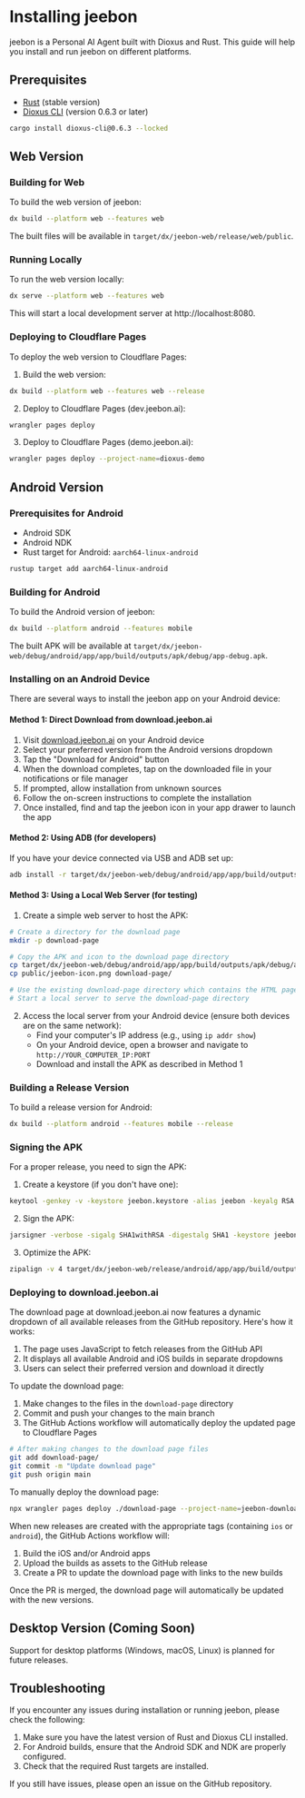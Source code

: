 # Installing jeebon

jeebon is a Personal AI Agent built with Dioxus and Rust. This guide will help you install and run jeebon on different platforms.

## Prerequisites

- [Rust](https://www.rust-lang.org/tools/install) (stable version)
- [Dioxus CLI](https://dioxuslabs.com/learn/0.6.3/CLI/installation) (version 0.6.3 or later)

```bash
cargo install dioxus-cli@0.6.3 --locked
```

## Web Version

### Building for Web

To build the web version of jeebon:

```bash
dx build --platform web --features web
```

The built files will be available in `target/dx/jeebon-web/release/web/public`.

### Running Locally

To run the web version locally:

```bash
dx serve --platform web --features web
```

This will start a local development server at http://localhost:8080.

### Deploying to Cloudflare Pages

To deploy the web version to Cloudflare Pages:

1. Build the web version:
```bash
dx build --platform web --features web --release
```

2. Deploy to Cloudflare Pages (dev.jeebon.ai):
```bash
wrangler pages deploy
```

3. Deploy to Cloudflare Pages (demo.jeebon.ai):
```bash
wrangler pages deploy --project-name=dioxus-demo
```
## Android Version

### Prerequisites for Android

- Android SDK
- Android NDK
- Rust target for Android: `aarch64-linux-android`

```bash
rustup target add aarch64-linux-android
```

### Building for Android

To build the Android version of jeebon:

```bash
dx build --platform android --features mobile
```

The built APK will be available at `target/dx/jeebon-web/debug/android/app/app/build/outputs/apk/debug/app-debug.apk`.

### Installing on an Android Device

There are several ways to install the jeebon app on your Android device:

#### Method 1: Direct Download from download.jeebon.ai

1. Visit [download.jeebon.ai](https://download.jeebon.ai) on your Android device
2. Select your preferred version from the Android versions dropdown
3. Tap the "Download for Android" button
4. When the download completes, tap on the downloaded file in your notifications or file manager
5. If prompted, allow installation from unknown sources
6. Follow the on-screen instructions to complete the installation
7. Once installed, find and tap the jeebon icon in your app drawer to launch the app

#### Method 2: Using ADB (for developers)

If you have your device connected via USB and ADB set up:

```bash
adb install -r target/dx/jeebon-web/debug/android/app/app/build/outputs/apk/debug/app-debug.apk
```

#### Method 3: Using a Local Web Server (for testing)

1. Create a simple web server to host the APK:

```bash
# Create a directory for the download page
mkdir -p download-page

# Copy the APK and icon to the download page directory
cp target/dx/jeebon-web/debug/android/app/app/build/outputs/apk/debug/app-debug.apk download-page/jeebon-app.apk
cp public/jeebon-icon.png download-page/

# Use the existing download-page directory which contains the HTML page and APK
# Start a local server to serve the download-page directory
```

2. Access the local server from your Android device (ensure both devices are on the same network):
   - Find your computer's IP address (e.g., using `ip addr show`)
   - On your Android device, open a browser and navigate to `http://YOUR_COMPUTER_IP:PORT`
   - Download and install the APK as described in Method 1

### Building a Release Version

To build a release version for Android:

```bash
dx build --platform android --features mobile --release
```

### Signing the APK

For a proper release, you need to sign the APK:

1. Create a keystore (if you don't have one):
```bash
keytool -genkey -v -keystore jeebon.keystore -alias jeebon -keyalg RSA -keysize 2048 -validity 10000
```

2. Sign the APK:
```bash
jarsigner -verbose -sigalg SHA1withRSA -digestalg SHA1 -keystore jeebon.keystore target/dx/jeebon-web/release/android/app/app/build/outputs/apk/release/app-release-unsigned.apk jeebon
```

3. Optimize the APK:
```bash
zipalign -v 4 target/dx/jeebon-web/release/android/app/app/build/outputs/apk/release/app-release-unsigned.apk jeebon.apk
```

### Deploying to download.jeebon.ai

The download page at download.jeebon.ai now features a dynamic dropdown of all available releases from the GitHub repository. Here's how it works:

1. The page uses JavaScript to fetch releases from the GitHub API
2. It displays all available Android and iOS builds in separate dropdowns
3. Users can select their preferred version and download it directly

To update the download page:

1. Make changes to the files in the `download-page` directory
2. Commit and push your changes to the main branch
3. The GitHub Actions workflow will automatically deploy the updated page to Cloudflare Pages

```bash
# After making changes to the download page files
git add download-page/
git commit -m "Update download page"
git push origin main
```

To manually deploy the download page:

```bash
npx wrangler pages deploy ./download-page --project-name=jeebon-download
```

When new releases are created with the appropriate tags (containing `ios` or `android`), the GitHub Actions workflow will:

1. Build the iOS and/or Android apps
2. Upload the builds as assets to the GitHub release
3. Create a PR to update the download page with links to the new builds

Once the PR is merged, the download page will automatically be updated with the new versions.

## Desktop Version (Coming Soon)

Support for desktop platforms (Windows, macOS, Linux) is planned for future releases.

## Troubleshooting

If you encounter any issues during installation or running jeebon, please check the following:

1. Make sure you have the latest version of Rust and Dioxus CLI installed.
2. For Android builds, ensure that the Android SDK and NDK are properly configured.
3. Check that the required Rust targets are installed.

If you still have issues, please open an issue on the GitHub repository.
